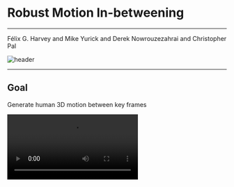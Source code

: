 # Robust Motion In-betweening
---
Félix G. Harvey and Mike Yurick and Derek Nowrouzezahrai and Christopher Pal

![header](../../assets/header.png)

---

## Goal

Generate human 3D motion between key frames

<video data-autoplay src="https://static-wordpress.akamaized.net/montreal.ubisoft.com/wp-content/uploads/2020/07/30140202/blanktrans2_HQ.mp4"></video>


